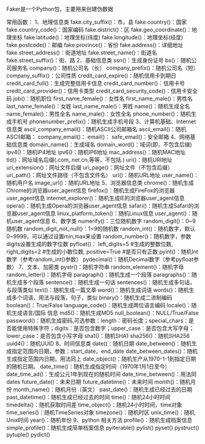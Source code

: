 Faker是一个Python包，主要用来创建伪数据

常用函数：
1、地理信息类
fake.city_suffix()：市，县
fake.country()：国家
fake.country_code()：国家编码
fake.district()：区
fake.geo_coordinate()：地理坐标
fake.latitude()：地理坐标(纬度)
fake.longitude()：地理坐标(经度)
fake.postcode()：邮编
fake.province()：省份
fake.address()：详细地址
fake.street_address()：街道地址
fake.street_name()：街道名
fake.street_suffix()：街、路
2、基础信息类
ssn()：生成身份证号
bs()：随机公司服务名
company()：随机公司名（长）
company_prefix()：随机公司名（短）
company_suffix()：公司性质
credit_card_expire()：随机信用卡到期日
credit_card_full()：生成完整信用卡信息
credit_card_number()：信用卡号
credit_card_provider()：信用卡类型
credit_card_security_code()：信用卡安全码
job()：随机职位
first_name_female()：女性名
first_name_male()：男性名
last_name_female()：女姓
last_name_male()：男姓
name()：随机生成全名
name_female()：男性全名
name_male()：女性全名
phone_number()：随机生成手机号
phonenumber_prefix()：随机生成手机号段
3、计算机基础、Internet信息类
ascii_company_email()：随机ASCII公司邮箱名
ascii_email()：随机ASCII邮箱：
company_email()：
email()：
safe_email()：安全邮箱
4、网络基础信息类
domain_name()：生成域名
domain_word()：域词(即，不包含后缀)
ipv4()：随机IP4地址
ipv6()：随机IP6地址
mac_address()：随机MAC地址
tld()：网址域名后缀(.com,.net.cn,等等，不包括.)
uri()：随机URI地址
uri_extension()：网址文件后缀
uri_page()：网址文件（不包含后缀）
uri_path()：网址文件路径（不包含文件名）
url()：随机URL地址
user_name()：随机用户名
image_url()：随机URL地址
5、浏览器信息类
chrome()：随机生成Chrome的浏览器user_agent信息
firefox()：随机生成FireFox的浏览器user_agent信息
internet_explorer()：随机生成IE的浏览器user_agent信息
opera()：随机生成Opera的浏览器user_agent信息
safari()：随机生成Safari的浏览器user_agent信息
linux_platform_token()：随机Linux信息
user_agent()：随机user_agent信息
6、数字类
numerify()：三位随机数字
random_digit()：0~9随机数
random_digit_not_null()：1~9的随机数
random_int()：随机数字，默认0~9999，可以通过设置min,max来设置
random_number()：随机数字，参数digits设置生成的数字位数
pyfloat()：
left_digits=5 #生成的整数位数, right_digits=2 #生成的小数位数, positive=True #是否只有正数
pyint()：随机Int数字（参考random_int()参数）
pydecimal()：随机Decimal数字（参考pyfloat参数）
7、文本、加密类
pystr()：随机字符串
random_element()：随机字母
random_letter()：随机字母
paragraph()：随机生成一个段落
paragraphs()：随机生成多个段落
sentence()：随机生成一句话
sentences()：随机生成多句话，与段落类似
text()：随机生成一篇文章
word()：随机生成词语
words()：随机生成多个词语，用法与段落，句子，类似
binary()：随机生成二进制编码
boolean()：True/False
language_code()：随机生成两位语言编码
locale()：随机生成语言/国际 信息
md5()：随机生成MD5
null_boolean()：NULL/True/False
password()：随机生成密码,可选参数：length：密码长度；special_chars：是否能使用特殊字符；digits：是否包含数字；upper_case：是否包含大写字母；lower_case：是否包含小写字母
sha1()：随机SHA1
sha256()：随机SHA256
uuid4()：随机UUID
8、时间信息类
date()：随机日期
date_between()：随机生成指定范围内日期，参数：start_date，end_date
date_between_dates()：随机生成指定范围内日期，用法同上
date_object()：随机生产从1970-1-1到指定日期的随机日期。
date_time()：随机生成指定时间（1970年1月1日至今）
date_time_ad()：生成公元1年到现在的随机时间
date_time_between()：用法同dates
future_date()：未来日期
future_datetime()：未来时间
month()：随机月份
month_name()：随机月份（英文）
past_date()：随机生成已经过去的日期
past_datetime()：随机生成已经过去的时间
time()：随机24小时时间
timedelta()：随机获取时间差
time_object()：随机24小时时间，time对象
time_series()：随机TimeSeries对象
timezone()：随机时区
unix_time()：随机Unix时间
year()：随机年份
9、python 相关方法
profile()：随机生成档案信息
simple_profile()：随机生成简单档案信息
pyiterable()
pylist()
pyset()
pystruct()
pytuple()
pydict()